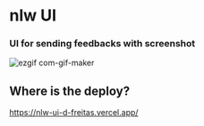 # nlw UI

### UI for sending feedbacks with screenshot

![ezgif com-gif-maker](https://user-images.githubusercontent.com/47615360/167259713-e912e8fb-2fcb-4b23-9fbe-aab592f38e2b.gif)
<br>

## Where is the deploy?
https://nlw-ui-d-freitas.vercel.app/
